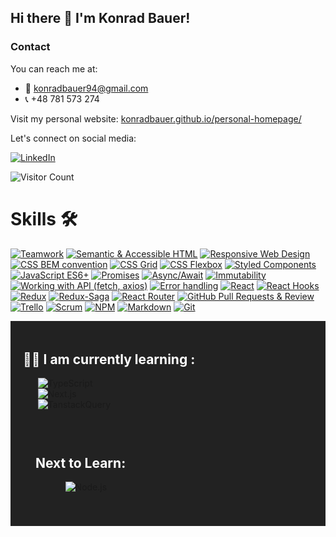 ## Hi there 👋 I'm Konrad Bauer!

### Contact

You can reach me at:

- 📧 konradbauer94@gmail.com
- 📞 +48 781 573 274

Visit my personal website: [konradbauer.github.io/personal-homepage/](https://konradbauer.github.io/personal-homepage/)

Let's connect on social media:

[![LinkedIn](https://img.shields.io/badge/LinkedIn-%23222222.svg?style=for-the-badge&logo=linkedin&logoColor=white)](https://www.linkedin.com/in/konrad-bauer/)


![Visitor Count](https://profile-counter.glitch.me/KonradBauer/count.svg)

# Skills 🛠️

[![Teamwork](https://img.shields.io/badge/-Teamwork-764ABC?style=for-the-badge&logo=slack&logoColor=white)](#) 
[![Semantic & Accessible HTML](https://img.shields.io/badge/-Semantic%20%26%20Accessible%20HTML-E34F26?style=for-the-badge&logo=html5&logoColor=white)](#)
[![Responsive Web Design](https://img.shields.io/badge/-Responsive%20Web%20Design-0A9B88?style=for-the-badge&logo=css3&logoColor=white)](#)
[![CSS BEM convention](https://img.shields.io/badge/-CSS%20BEM%20Convention-1572B6?style=for-the-badge&logo=css3&logoColor=white)](#)
[![CSS Grid](https://img.shields.io/badge/-CSS%20Grid-1572B6?style=for-the-badge&logo=css3&logoColor=white)](#)
[![CSS Flexbox](https://img.shields.io/badge/-CSS%20Flexbox-1572B6?style=for-the-badge&logo=css3&logoColor=white)](#)
[![Styled Components](https://img.shields.io/badge/-Styled%20Components-DB7093?style=for-the-badge&logo=styled-components&logoColor=white)](#)
[![JavaScript ES6+](https://img.shields.io/badge/-JavaScript%20ES6%2B-F7DF1E?style=for-the-badge&logo=javascript&logoColor=white)](#)
[![Promises](https://img.shields.io/badge/-Promises-007ACC?style=for-the-badge&logo=javascript&logoColor=white)](#)
[![Async/Await](https://img.shields.io/badge/-Async%2FAwait-007ACC?style=for-the-badge&logo=javascript&logoColor=white)](#)
[![Immutability](https://img.shields.io/badge/-Immutability-DC143C?style=for-the-badge&logo=javascript&logoColor=white)](#)
[![Working with API (fetch, axios)](https://img.shields.io/badge/-Working%20with%20API%20(fetch%2C%20axios)-FF69B4?style=for-the-badge&logo=api&logoColor=white)](#)
[![Error handling](https://img.shields.io/badge/-Error%20Handling-F44336?style=for-the-badge&logo=javascript&logoColor=white)](#)
[![React](https://img.shields.io/badge/-React-61DAFB?style=for-the-badge&logo=react&logoColor=white)](#)
[![React Hooks](https://img.shields.io/badge/-React%20Hooks-61DAFB?style=for-the-badge&logo=react&logoColor=white)](#)
[![Redux](https://img.shields.io/badge/-Redux--(toolkit)-764ABC?style=for-the-badge&logo=redux&logoColor=white)](#)
[![Redux-Saga](https://img.shields.io/badge/-Redux--Saga-764ABC?style=for-the-badge&logo=redux-saga&logoColor=white)](#)
[![React Router](https://img.shields.io/badge/-React%20Router-%23CA4245?style=for-the-badge&logo=react-router&logoColor=white)]()
[![GitHub Pull Requests & Review](https://img.shields.io/badge/-GitHub%20Pull%20Requests%20%26%20Review-%23181717?style=for-the-badge&logo=github&logoColor=white)]()
[![Trello](https://img.shields.io/badge/-Trello-%23026AA7?style=for-the-badge&logo=trello&logoColor=white)]()
[![Scrum](https://img.shields.io/badge/-Scrum-%23000000?style=for-the-badge&logo=scrum&logoColor=white)]()
[![NPM](https://img.shields.io/badge/-NPM-%23CB3837?style=for-the-badge&logo=npm&logoColor=white)]()
[![Markdown](https://img.shields.io/badge/-Markdown-%23000000?style=for-the-badge&logo=markdown&logoColor=white)]()
[![Git](https://img.shields.io/badge/-Git-%23F05032?style=for-the-badge&logo=git&logoColor=white)]()

<div style="background-color:#222222; padding: 20px;">
    <h2 style="color:#FFFFFF;">👨‍🎓 I am currently learning :</h2> 

<ul>
 <li style="list-style-type:none;">
            <img src="https://img.shields.io/badge/-TypeScript-%23007ACC?style=for-the-badge&logo=typescript&logoColor=white" alt="TypeScript">
        </li> 
    <li style="list-style:none;">
            <img src="https://img.shields.io/badge/Next.js-000000?style=for-the-badge&logo=next.js&logoColor=white" alt="Next.js">
        </li>
        <li style="list-style:none;">
           <img src="https://img.shields.io/badge/-TanStack%20Query-%2361DAFB?style=for-the-badge&logo=react&logoColor=white" alt="TanstackQuery">
        </li>
</ul>


###

<div style="background-color:#222222; padding: 20px;">
    <h2 style="color:#FFFFFF;">Next to Learn:</h2>
    <ul style={{ listStyleType: "none" }}>
     <ul>
    <li style="list-style:none;">
        <img src="https://img.shields.io/badge/-Node.js-%23339933?style=for-the-badge&logo=node.js&logoColor=white" alt="Node.js">
    </li>
</ul>

</div>
